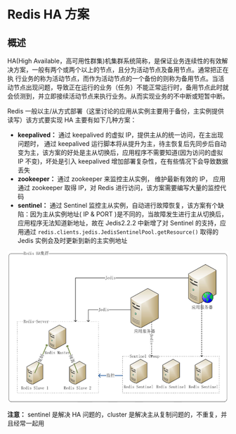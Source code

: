 # Redis HA 方案

## 概述

HA(High Available，高可用性群集)机集群系统简称，是保证业务连续性的有效解决方案，一般有两个或两个以上的节点，且分为活动节点及备用节点。通常把正在执 行业务的称为活动节点，而作为活动节点的一个备份的则称为备用节点。当活动节点出现问题，导致正在运行的业务（任务）不能正常运行时，备用节点此时就会侦测到，并立即接续活动节点来执行业务。从而实现业务的不中断或短暂中断。

Redis 一般以主/从方式部署（这里讨论的应用从实例主要用于备份，主实例提供读写）该方式要实现 HA 主要有如下几种方案：

- **keepalived：** 通过 keepalived 的虚拟 IP，提供主从的统一访问，在主出现问题时， 通过 keepalived 运行脚本将从提升为主，待主恢复后先同步后自动变为主，该方案的好处是主从切换后，应用程序不需要知道(因为访问的虚拟 IP 不变)，坏处是引入 keepalived 增加部署复杂性，在有些情况下会导致数据丢失
- **zookeeper：** 通过 zookeeper 来监控主从实例， 维护最新有效的 IP， 应用通过 zookeeper 取得 IP，对 Redis 进行访问，该方案需要编写大量的监控代码
- **sentinel：** 通过 Sentinel 监控主从实例，自动进行故障恢复，该方案有个缺陷：因为主从实例地址( IP & PORT )是不同的，当故障发生进行主从切换后，应用程序无法知道新地址，故在 Jedis2.2.2 中新增了对 Sentinel 的支持，应用通过 `redis.clients.jedis.JedisSentinelPool.getResource()` 取得的 Jedis 实例会及时更新到新的主实例地址

![部署逻辑图](./img/20150620161606990.jpg)

**注意：** sentinel 是解决 HA 问题的，cluster 是解决主从复制问题的，不重复，并且经常一起用